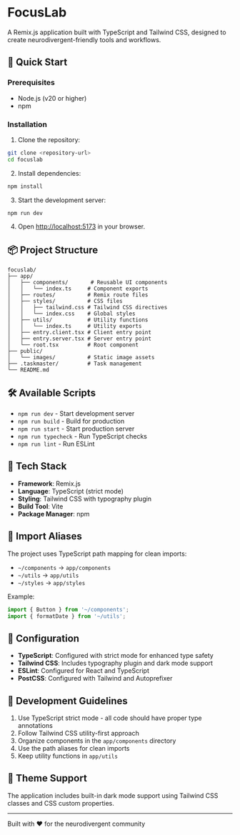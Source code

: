 # FocusLab

A Remix.js application built with TypeScript and Tailwind CSS, designed to create neurodivergent-friendly tools and workflows.

## 🚀 Quick Start

### Prerequisites

- Node.js (v20 or higher)
- npm

### Installation

1. Clone the repository:
```bash
git clone <repository-url>
cd focuslab
```

2. Install dependencies:
```bash
npm install
```

3. Start the development server:
```bash
npm run dev
```

4. Open [http://localhost:5173](http://localhost:5173) in your browser.

## 📦 Project Structure

```
focuslab/
├── app/
│   ├── components/       # Reusable UI components
│   │   └── index.ts     # Component exports
│   ├── routes/          # Remix route files
│   ├── styles/          # CSS files
│   │   ├── tailwind.css # Tailwind CSS directives
│   │   └── index.css    # Global styles
│   ├── utils/           # Utility functions
│   │   └── index.ts     # Utility exports
│   ├── entry.client.tsx # Client entry point
│   ├── entry.server.tsx # Server entry point
│   └── root.tsx         # Root component
├── public/
│   └── images/          # Static image assets
├── .taskmaster/         # Task management
└── README.md
```

## 🛠️ Available Scripts

- `npm run dev` - Start development server
- `npm run build` - Build for production
- `npm run start` - Start production server
- `npm run typecheck` - Run TypeScript checks
- `npm run lint` - Run ESLint

## 🎨 Tech Stack

- **Framework**: Remix.js
- **Language**: TypeScript (strict mode)
- **Styling**: Tailwind CSS with typography plugin
- **Build Tool**: Vite
- **Package Manager**: npm

## 📁 Import Aliases

The project uses TypeScript path mapping for clean imports:

- `~/components` → `app/components`
- `~/utils` → `app/utils`
- `~/styles` → `app/styles`

Example:
```typescript
import { Button } from '~/components';
import { formatDate } from '~/utils';
```

## 🔧 Configuration

- **TypeScript**: Configured with strict mode for enhanced type safety
- **Tailwind CSS**: Includes typography plugin and dark mode support
- **ESLint**: Configured for React and TypeScript
- **PostCSS**: Configured with Tailwind and Autoprefixer

## 📝 Development Guidelines

1. Use TypeScript strict mode - all code should have proper type annotations
2. Follow Tailwind CSS utility-first approach
3. Organize components in the `app/components` directory
4. Use the path aliases for clean imports
5. Keep utility functions in `app/utils`

## 🌙 Theme Support

The application includes built-in dark mode support using Tailwind CSS classes and CSS custom properties.

---

Built with ❤️ for the neurodivergent community
